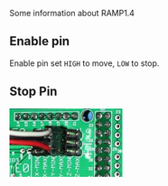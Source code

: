 Some information about RAMP1.4

## Enable pin

Enable pin set `HIGH` to move, `LOW` to stop.

## Stop Pin

![stop_pin](pics/200px-RAMPSendstopConboard.JPG)
